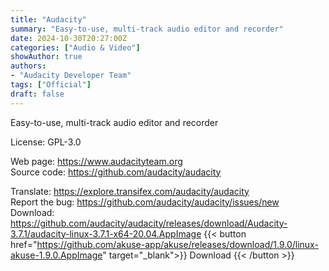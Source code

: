 ```yaml
---
title: "Audacity"
summary: "Easy-to-use, multi-track audio editor and recorder"
date: 2024-10-30T20:27:00Z
categories: ["Audio & Video"]
showAuthor: true
authors:
- "Audacity Developer Team"
tags: ["Official"]
draft: false
---
```


Easy-to-use, multi-track audio editor and recorder

License: GPL-3.0

Web page: <https://www.audacityteam.org>  
Source code: <https://github.com/audacity/audacity>  

Translate: <https://explore.transifex.com/audacity/audacity>  
Report the bug: <https://github.com/audacity/audacity/issues/new>  
Download: <https://github.com/audacity/audacity/releases/download/Audacity-3.7.1/audacity-linux-3.7.1-x64-20.04.AppImage>
{{< button href="https://github.com/akuse-app/akuse/releases/download/1.9.0/linux-akuse-1.9.0.AppImage" target="_blank">}}
Download
{{< /button >}}
